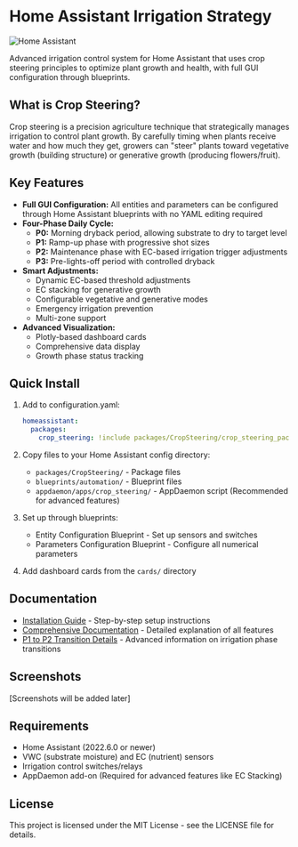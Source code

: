 # Home Assistant Irrigation Strategy

![Home Assistant](https://img.shields.io/badge/Home%20Assistant-2022.06.0+-41BDF5?logo=home-assistant&logoColor=white)

Advanced irrigation control system for Home Assistant that uses crop steering principles to optimize plant growth and health, with full GUI configuration through blueprints.

## What is Crop Steering?

Crop steering is a precision agriculture technique that strategically manages irrigation to control plant growth. By carefully timing when plants receive water and how much they get, growers can "steer" plants toward vegetative growth (building structure) or generative growth (producing flowers/fruit).

## Key Features

- **Full GUI Configuration:** All entities and parameters can be configured through Home Assistant blueprints with no YAML editing required
- **Four-Phase Daily Cycle:**
  - **P0:** Morning dryback period, allowing substrate to dry to target level
  - **P1:** Ramp-up phase with progressive shot sizes
  - **P2:** Maintenance phase with EC-based irrigation trigger adjustments
  - **P3:** Pre-lights-off period with controlled dryback
- **Smart Adjustments:**
  - Dynamic EC-based threshold adjustments
  - EC stacking for generative growth
  - Configurable vegetative and generative modes
  - Emergency irrigation prevention
  - Multi-zone support
- **Advanced Visualization:**
  - Plotly-based dashboard cards
  - Comprehensive data display
  - Growth phase status tracking

## Quick Install

1. Add to configuration.yaml:
   ```yaml
   homeassistant:
     packages: 
       crop_steering: !include packages/CropSteering/crop_steering_package.yaml
   ```

2. Copy files to your Home Assistant config directory:
   - `packages/CropSteering/` - Package files
   - `blueprints/automation/` - Blueprint files
   - `appdaemon/apps/crop_steering/` - AppDaemon script (Recommended for advanced features)

3. Set up through blueprints:
   - Entity Configuration Blueprint - Set up sensors and switches
   - Parameters Configuration Blueprint - Configure all numerical parameters

4. Add dashboard cards from the `cards/` directory

## Documentation

- [Installation Guide](docs/installation_guide.md) - Step-by-step setup instructions
- [Comprehensive Documentation](docs/comprehensive_documentation.md) - Detailed explanation of all features
- [P1 to P2 Transition Details](docs/p1_to_p2_transition_details.md) - Advanced information on irrigation phase transitions

## Screenshots

[Screenshots will be added later]

## Requirements

- Home Assistant (2022.6.0 or newer)
- VWC (substrate moisture) and EC (nutrient) sensors
- Irrigation control switches/relays
- AppDaemon add-on (Required for advanced features like EC Stacking)

## License

This project is licensed under the MIT License - see the LICENSE file for details.

